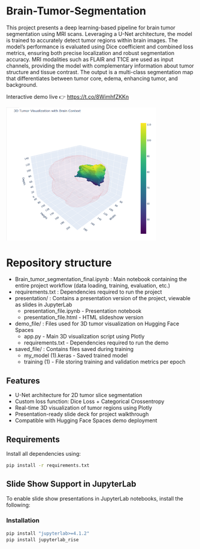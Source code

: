 # Brain-Tumor-Segmentation

This project presents a deep learning-based pipeline for brain tumor segmentation using MRI scans. Leveraging a U-Net architecture, the model is trained to accurately detect tumor regions within brain images. The model’s performance is evaluated using Dice coefficient and combined loss metrics, ensuring both precise localization and robust segmentation accuracy. MRI modalities such as FLAIR and T1CE are used as input channels, providing the model with complementary information about tumor structure and tissue contrast. The output is a multi-class segmentation map that differentiates between tumor core, edema, enhancing tumor, and background.


Interactive demo live 👉 https://t.co/8WimhfZKKn

<p align="left"> <img src="images/GrdyWe8XAAAfHaK.png" width="400">

# Repository structure

* Brain_tumor_segmentation_final.ipynb : Main notebook containing the entire project workflow (data loading, training, evaluation, etc.)
* requirements.txt : Dependencies required to run the project
* presentation/ : Contains a presentation version of the project, viewable as slides in JupyterLab
  * presentation_file.ipynb - Presentation notebook
  * presentation_file.html - HTML slideshow version
* demo_file/ : Files used for 3D tumor visualization on Hugging Face Spaces 
  * app.py - Main 3D visualization script using Plotly
  * requirements.txt - Dependencies required to run the demo
* saved_file/ : Contains files saved during training 
  * my_model (1).keras - Saved trained model
  * training (1) - File storing training and validation metrics per epoch
 
## Features

- U-Net architecture for 2D tumor slice segmentation
- Custom loss function: Dice Loss + Categorical Crossentropy
- Real-time 3D visualization of tumor regions using Plotly
- Presentation-ready slide deck for project walkthrough
- Compatible with Hugging Face Spaces demo deployment

## Requirements

Install all dependencies using:

```bash
pip install -r requirements.txt
```

## Slide Show Support in JupyterLab

To enable slide show presentations in JupyterLab notebooks, install the following:

### Installation

```bash
pip install "jupyterlab>=4.1.2"
pip install jupyterlab_rise
```
